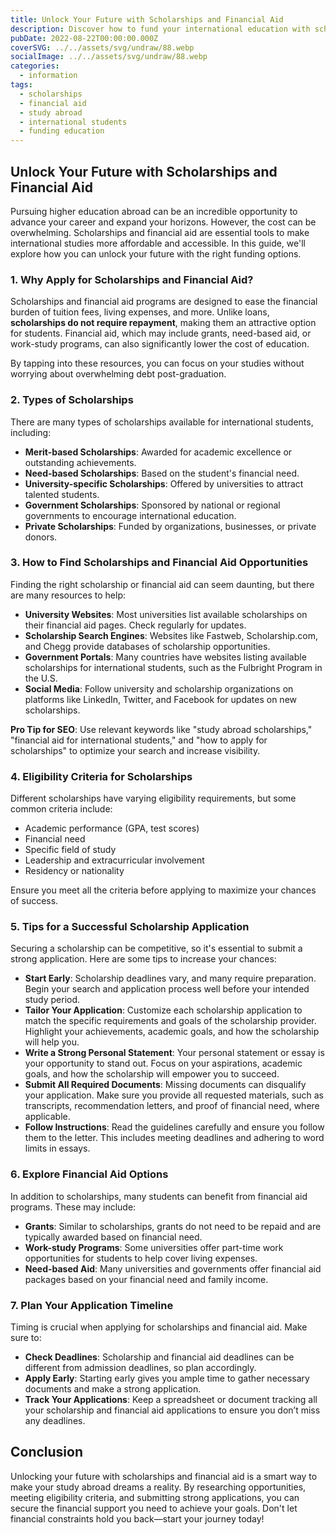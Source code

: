 ```yaml
---
title: Unlock Your Future with Scholarships and Financial Aid
description: Discover how to fund your international education with scholarships and financial aid opportunities. A complete guide for students aiming to study abroad.
pubDate: 2022-08-22T00:00:00.000Z
coverSVG: ../../assets/svg/undraw/88.webp
socialImage: ../../assets/svg/undraw/88.webp
categories:
  - information
tags:
  - scholarships
  - financial aid
  - study abroad
  - international students
  - funding education
---
```


## Unlock Your Future with Scholarships and Financial Aid

Pursuing higher education abroad can be an incredible opportunity to advance your career and expand your horizons. However, the cost can be overwhelming. Scholarships and financial aid are essential tools to make international studies more affordable and accessible. In this guide, we'll explore how you can unlock your future with the right funding options.

### 1. Why Apply for Scholarships and Financial Aid?

Scholarships and financial aid programs are designed to ease the financial burden of tuition fees, living expenses, and more. Unlike loans, **scholarships do not require repayment**, making them an attractive option for students. Financial aid, which may include grants, need-based aid, or work-study programs, can also significantly lower the cost of education.

By tapping into these resources, you can focus on your studies without worrying about overwhelming debt post-graduation.

### 2. Types of Scholarships

There are many types of scholarships available for international students, including:

- **Merit-based Scholarships**: Awarded for academic excellence or outstanding achievements.
- **Need-based Scholarships**: Based on the student's financial need.
- **University-specific Scholarships**: Offered by universities to attract talented students.
- **Government Scholarships**: Sponsored by national or regional governments to encourage international education.
- **Private Scholarships**: Funded by organizations, businesses, or private donors.

### 3. How to Find Scholarships and Financial Aid Opportunities

Finding the right scholarship or financial aid can seem daunting, but there are many resources to help:

- **University Websites**: Most universities list available scholarships on their financial aid pages. Check regularly for updates.
- **Scholarship Search Engines**: Websites like Fastweb, Scholarship.com, and Chegg provide databases of scholarship opportunities.
- **Government Portals**: Many countries have websites listing available scholarships for international students, such as the Fulbright Program in the U.S.
- **Social Media**: Follow university and scholarship organizations on platforms like LinkedIn, Twitter, and Facebook for updates on new scholarships.

**Pro Tip for SEO**: Use relevant keywords like "study abroad scholarships," "financial aid for international students," and "how to apply for scholarships" to optimize your search and increase visibility.

### 4. Eligibility Criteria for Scholarships

Different scholarships have varying eligibility requirements, but some common criteria include:

- Academic performance (GPA, test scores)
- Financial need
- Specific field of study
- Leadership and extracurricular involvement
- Residency or nationality

Ensure you meet all the criteria before applying to maximize your chances of success.

### 5. Tips for a Successful Scholarship Application

Securing a scholarship can be competitive, so it's essential to submit a strong application. Here are some tips to increase your chances:

- **Start Early**: Scholarship deadlines vary, and many require preparation. Begin your search and application process well before your intended study period.
- **Tailor Your Application**: Customize each scholarship application to match the specific requirements and goals of the scholarship provider. Highlight your achievements, academic goals, and how the scholarship will help you.
- **Write a Strong Personal Statement**: Your personal statement or essay is your opportunity to stand out. Focus on your aspirations, academic goals, and how the scholarship will empower you to succeed.
- **Submit All Required Documents**: Missing documents can disqualify your application. Make sure you provide all requested materials, such as transcripts, recommendation letters, and proof of financial need, where applicable.
- **Follow Instructions**: Read the guidelines carefully and ensure you follow them to the letter. This includes meeting deadlines and adhering to word limits in essays.

### 6. Explore Financial Aid Options

In addition to scholarships, many students can benefit from financial aid programs. These may include:

- **Grants**: Similar to scholarships, grants do not need to be repaid and are typically awarded based on financial need.
- **Work-study Programs**: Some universities offer part-time work opportunities for students to help cover living expenses.
- **Need-based Aid**: Many universities and governments offer financial aid packages based on your financial need and family income.

### 7. Plan Your Application Timeline

Timing is crucial when applying for scholarships and financial aid. Make sure to:

- **Check Deadlines**: Scholarship and financial aid deadlines can be different from admission deadlines, so plan accordingly.
- **Apply Early**: Starting early gives you ample time to gather necessary documents and make a strong application.
- **Track Your Applications**: Keep a spreadsheet or document tracking all your scholarship and financial aid applications to ensure you don’t miss any deadlines.

## Conclusion

Unlocking your future with scholarships and financial aid is a smart way to make your study abroad dreams a reality. By researching opportunities, meeting eligibility criteria, and submitting strong applications, you can secure the financial support you need to achieve your goals. Don't let financial constraints hold you back—start your journey today!
